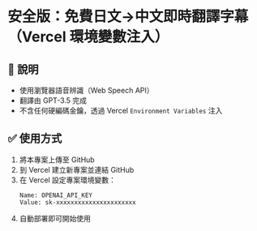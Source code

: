 # 安全版：免費日文→中文即時翻譯字幕（Vercel 環境變數注入）

## 📌 說明

- 使用瀏覽器語音辨識（Web Speech API）
- 翻譯由 GPT-3.5 完成
- 不含任何硬編碼金鑰，透過 Vercel `Environment Variables` 注入

## ✅ 使用方式

1. 將本專案上傳至 GitHub
2. 到 Vercel 建立新專案並連結 GitHub
3. 在 Vercel 設定專案環境變數：
   ```
   Name: OPENAI_API_KEY
   Value: sk-xxxxxxxxxxxxxxxxxxxxxx
   ```
4. 自動部署即可開始使用
